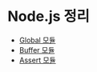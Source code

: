 # Node.js 정리

* [Global 모듈](https://github.com/GihongPark/NodePost/blob/master/01_Global/global_module.md)
* [Buffer 모듈](https://github.com/GihongPark/NodePost/blob/master/02_Buffer/buffer_module.md)
* [Assert 모듈](https://github.com/GihongPark/NodePost/blob/master/03_Assert/assert_module.md)
